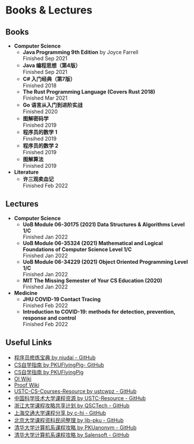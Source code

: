 # Books & Lectures

## Books

- **Computer Science**
  - **Java Programming 9th Edition** by Joyce Farrell  
    Finished Sep 2021
  - **Java 编程思想（第4版）**  
    Finished Sep 2021
  - **C\# 入门经典（第7版）**  
    Finished 2018
  - **The Rust Programming Language (Covers Rust 2018)**  
    Finished Mar 2021
  - **Go 语言从入门到进阶实战**  
    Finished 2020
  - **图解密码学**  
    Finished 2019
  - **程序员的数学 1**  
    Finsihed 2019
  - **程序员的数学 2**  
    Finished 2019
  - **图解算法**  
    Finished 2019
- **Literature**
  - **许三观卖血记**  
    Finished Feb 2022

## Lectures

- **Computer Science**
  - **UoB Module 06-30175 (2021) Data Structures & Algorithms Level 1/C**  
    Finished Jan 2022
  - **UoB Module 06-35324 (2021) Mathematical and Logical Foundations of Computer Science Level 1/C**  
    Finished Jan 2022
  - **UoB Module 06-34229 (2021) Object Oriented Programming Level 1/C**  
    Finished Jan 2022
  - **MIT The Missing Semester of Your CS Education (2020)**  
    Finished Jan 2022
- **Medicine**
  - **JHU COVID-19 Contact Tracing**  
    Finished Feb 2022
  - **Introduction to COVID-19: methods for detection, prevention, response and control**  
    Finished Feb 2022

## Useful Links

- [程序员修炼宝典 by niudai - GitHub](https://github.com/niudai/How-to-be-a-good-programmer)
- [CS自学指南 by PKUFlyingPig- GitHub](https://github.com/PKUFlyingPig/cs-self-learning)
- [CS自学指南 by PKUFlyingPig](https://csdiy.wiki/)
- [OI Wiki](https://oi-wiki.org/)
- [Proof Wiki](https://proofwiki.org/)
- [USTC-CS-Courses-Resource by ustcwpz - GitHub](https://github.com/ustcwpz/USTC-CS-Courses-Resource)
- [中国科学技术大学课程资源 by USTC-Resource - GitHub](https://github.com/USTC-Resource/USTC-Course)
- [浙江大学课程攻略共享计划 by QSCTech - GitHub](https://github.com/QSCTech/zju-icicles)
- [上海交通大学课程分享 by c-hj - GitHub](https://github.com/c-hj/SJTU-Courses)
- [北京大学课程资料民间整理 by lib-pku - GitHub](https://github.com/lib-pku/libpku)
- [清华大学计算机系课程攻略 by PKUanonym - GitHub](https://github.com/PKUanonym/REKCARC-TSC-UHT)
- [清华大学计算机系课程攻略 by Salensoft - GitHub](https://github.com/Salensoft/thu-cst-cracker)
